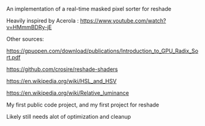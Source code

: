 An implementation of a real-time masked pixel sorter for reshade


Heavily inspired by Acerola : https://www.youtube.com/watch?v=HMmmBDRy-jE

Other sources:

  https://gpuopen.com/download/publications/Introduction_to_GPU_Radix_Sort.pdf
  
  https://github.com/crosire/reshade-shaders
  
  https://en.wikipedia.org/wiki/HSL_and_HSV
  
  https://en.wikipedia.org/wiki/Relative_luminance


My first public code project, and my first project for reshade

Likely still needs alot of optimization and cleanup
  
